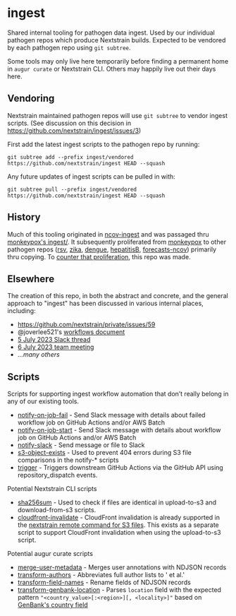 # ingest

Shared internal tooling for pathogen data ingest.  Used by our individual
pathogen repos which produce Nextstrain builds.  Expected to be vendored by
each pathogen repo using `git subtree`.

Some tools may only live here temporarily before finding a permanent home in
`augur curate` or Nextstrain CLI.  Others may happily live out their days here.

## Vendoring

Nextstrain maintained pathogen repos will use `git subtree` to vendor ingest scripts.
(See discussion on this decision in https://github.com/nextstrain/ingest/issues/3)

First add the latest ingest scripts to the pathogen repo by running:

```
git subtree add --prefix ingest/vendored https://github.com/nextstrain/ingest HEAD --squash
```

Any future updates of ingest scripts can be pulled in with:

```
git subtree pull --prefix ingest/vendored https://github.com/nextstrain/ingest HEAD --squash
```

## History

Much of this tooling originated in
[ncov-ingest](https://github.com/nextstrain/ncov-ingest) and was passaged thru
[monkeypox's ingest/](https://github.com/nextstrain/monkeypox/tree/@/ingest/).
It subsequently proliferated from [monkeypox][] to other pathogen repos
([rsv][], [zika][], [dengue][], [hepatitisB][], [forecasts-ncov][]) primarily
thru copying.  To [counter that
proliferation](https://bedfordlab.slack.com/archives/C7SDVPBLZ/p1688577879947079),
this repo was made.

[monkeypox]: https://github.com/nextstrain/monkeypox
[rsv]: https://github.com/nextstrain/rsv
[zika]: https://github.com/nextstrain/zika/pull/24
[dengue]: https://github.com/nextstrain/dengue/pull/10
[hepatitisB]: https://github.com/nextstrain/hepatitisB
[forecasts-ncov]: https://github.com/nextstrain/forecasts-ncov

## Elsewhere

The creation of this repo, in both the abstract and concrete, and the general
approach to "ingest" has been discussed in various internal places, including:

- https://github.com/nextstrain/private/issues/59
- @joverlee521's [workflows document](https://docs.google.com/document/d/1rLWPvEuj0Ayc8MR0O1lfRJZfj9av53xU38f20g8nU_E/edit#heading=h.4g0d3mjvb89i)
- [5 July 2023 Slack thread](https://bedfordlab.slack.com/archives/C7SDVPBLZ/p1688577879947079)
- [6 July 2023 team meeting](https://docs.google.com/document/d/1FPfx-ON5RdqL2wyvODhkrCcjgOVX3nlXgBwCPhIEsco/edit)
- _…many others_

## Scripts

Scripts for supporting ingest workflow automation that don’t really belong in any of our existing tools.

- [notify-on-job-fail](notify-on-job-fail) - Send Slack message with details about failed workflow job on GitHub Actions and/or AWS Batch
- [notify-on-job-start](notify-on-job-start) - Send Slack message with details about workflow job on GitHub Actions and/or AWS Batch
- [notify-slack](notify-slack) - Send message or file to Slack
- [s3-object-exists](s3-object-exists) - Used to prevent 404 errors during S3 file comparisons in the notify-* scripts
- [trigger](trigger) - Triggers downstream GitHub Actions via the GitHub API using repository_dispatch events.

Potential Nextstrain CLI scripts

- [sha256sum](sha256sum) - Used to check if files are identical in upload-to-s3 and download-from-s3 scripts.
- [cloudfront-invalidate](cloudfront-invalidate) - CloudFront invalidation is already supported in the [nextstrain remote command for S3 files](https://github.com/nextstrain/cli/blob/a5dda9c0579ece7acbd8e2c32a4bbe95df7c0bce/nextstrain/cli/remote/s3.py#L104).
  This exists as a separate script to support CloudFront invalidation when using the upload-to-s3 script.

Potential augur curate scripts

- [merge-user-metadata](merge-user-metadata) - Merges user annotations with NDJSON records
- [transform-authors](transform-authors) - Abbreviates full author lists to '<first author> et al.'
- [transform-field-names](transform-field-names) - Rename fields of NDJSON records
- [transform-genbank-location](transform-genbank-location) - Parses `location` field with the expected pattern `"<country_value>[:<region>][, <locality>]"` based on [GenBank's country field](https://www.ncbi.nlm.nih.gov/genbank/collab/country/)
